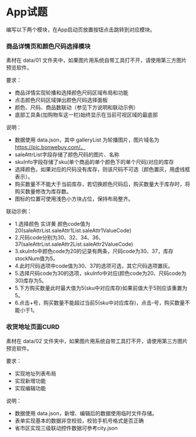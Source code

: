 # App试题
编写以下两个模块，在App启动页放置按钮点击跳转到对应模块。

### 商品详情页和颜色尺码选择模块
素材在 data/01 文件夹中，如果图片用系统自带工具打不开，请使用第三方图片预览软件。

要求：

- 商品详情实现轮播和选择颜色尺码区域布局和功能
- 点击颜色尺码区域弹出颜色尺码选择面板
- 颜色、尺码、商品数联动（参见下方说明和联动示例）
- 底部工具条(加购物车这一栏)始终显示在当前可视区域的最底部

说明：

- 数据使用 data.json，其中 galleryList 为轮播图片，图片域名为 https://pic.bonwebuy.com/。
- saleAttrList字段存储了颜色尺码的图片、名称
- skuInfo字段存储了sku(单个商品的单个颜色下的单个尺码)对应的库存
- 选择颜色，如果对应的尺码没有库存，则该尺码不可选（颜色置灰，用虚线框表示）。
- 购买数量不不能大于当前库存，若切换颜色尺码后，购买数量大于库存时，将购买数量修改为库存数。
- 图标的位置可使用浅色小方块占位，保持布局整齐。

联动示例：

- 1.选择颜色 实详黄 颜色code值为20(saleAttrList.saleAttr1List.saleAttr1ValueCode)
- 2.尺码code分别为30、32、34、36、37(saleAttrList.saleAttr2List.saleAttr2ValueCode)
- 3.skuInfo中颜色code为20的记录有两条，尺码code为30、37，库存stockNum值为5。
- 4.此时尺码选项中code值为30、37的选项可选，其它尺码选项置灰。
- 5.选择尺码code为30的选项，skuInfo中对应(颜色code为20、尺码code为30)库存为5。
- 5.下方购买数量此时最大值为5(sku中对应库存)如果前值大于5则应该重置为5。
- 6.点击+号，购买数量不能超过当前5(sku中对应库存)，点击-号，购买数量不能小于1。

### 收货地址页面CURD
素材在 data/02 文件夹中，如果图片用系统自带工具打不开，请使用第三方图片预览软件。

要求：

- 实现地址列表布局
- 实现新增功能
- 实现编辑功能

说明：
- 数据使用 data.json，新增、编辑后的数据使用临时文件存储。
- 表单实现基本的数据非空校验，校验手机号格式是否正确
- 省市区实现三级联动控件数据可参考city.json